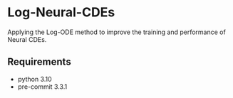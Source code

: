 # Log-Neural-CDEs
Applying the Log-ODE method to improve the training and performance of Neural CDEs.

## Requirements

- python 3.10
- pre-commit 3.3.1